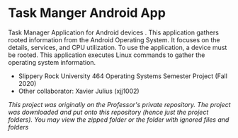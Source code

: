 # Task Manger Android App
Task Manager Application for Android devices . This application gathers rooted information from the Android Operating System. It focuses on
the details, services, and CPU utilization. To use the application, a device must be rooted. This application executes Linux commands to
gather the operating system information. 
* Slippery Rock University 464 Operating Systems Semester Project (Fall 2020)
* Other collaborator: Xavier Julius (xjj1002)

*This project was originally on the Professor's private repository. The project was downloaded and put onto this repository (hence just the project folders).
You may view the zipped folder or the folder with ignored files and folders*
